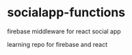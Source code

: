 # socialapp-functions
firebase middleware for react social app

learning repo for firebase and react
